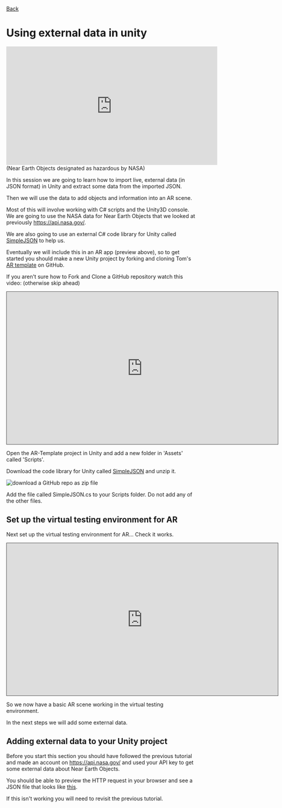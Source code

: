 [Back](https://uwetom.github.io/media-production-worksheets)

# Using external data in unity 

<iframe width="560" height="315" src="https://www.youtube.com/embed/VZ1ThbYgEcQ?si=YO7O_Asb9WVCA67t" title="YouTube video player" frameborder="0" allow="accelerometer; autoplay; clipboard-write; encrypted-media; gyroscope; picture-in-picture; web-share" referrerpolicy="strict-origin-when-cross-origin" allowfullscreen></iframe>
(Near Earth Objects designated as hazardous by NASA)

In this session we are going to learn how to import live, external data (in JSON format) in Unity and extract  some data from the imported JSON.  

Then we will use the data to add objects and information into an AR scene.

Most of this will involve working with C# scripts and the Unity3D console. We are going to use the NASA data for Near Earth Objects that we looked at previously https://api.nasa.gov/.

We are also going to use an external C# code library for Unity called [SimpleJSON](https://github.com/Bunny83/SimpleJSON) to help us.

Eventually we will include this in an AR app (preview above), so to get started you should make a new Unity project by forking and cloning Tom's [AR template](https://github.com/uwetom/AR-Template) on GitHub.

If you aren't sure how to Fork and Clone a GitHub repository watch this video: (otherwise skip ahead)

<iframe src="https://uwe.cloud.panopto.eu/Panopto/Pages/Embed.aspx?id=7bf90f82-466e-4255-a7c2-b27b0117b82a&autoplay=false&offerviewer=true&showtitle=true&showbrand=true&captions=false&interactivity=all" height="405" width="720" style="border: 1px solid #464646;" allowfullscreen allow="autoplay" aria-label="Panopto Embedded Video Player" aria-description="MP fork and clone 5 February 2025 at 16:54:57" ></iframe>

Open the AR-Template project in Unity and add a new folder in 'Assets' called 'Scripts'.

Download the code library for Unity called [SimpleJSON](https://github.com/Bunny83/SimpleJSON) and unzip it.

![download a GitHub repo as zip file](https://uwetom.github.io/media-production-worksheets/wk15-using-external-data/images/download-repo.png)

Add the file called SimpleJSON.cs to your Scripts folder. Do not add any of the other files.

## Set up the virtual testing environment for AR

Next set up the virtual testing environment for AR... Check it works.

<iframe src="https://uwe.cloud.panopto.eu/Panopto/Pages/Embed.aspx?id=86f965ba-81fe-474c-ad22-b2830133d12d&autoplay=false&offerviewer=true&showtitle=true&showbrand=true&captions=false&interactivity=all" height="405" width="720" style="border: 1px solid #464646;" allowfullscreen allow="autoplay" aria-label="Panopto Embedded Video Player" aria-description="MP-livedata-1 Thursday 13 February 2025 at 18:37:48" ></iframe>

So we now have a basic AR scene working in the virtual testing environment.

In the next steps we will add some external data.

## Adding external data to your Unity project

Before you start this section you should have followed the previous tutorial and made an account on https://api.nasa.gov/ and used your API key to get some external data about Near Earth Objects.

You should be able to preview the HTTP request in your browser and see a JSON file that looks like [this]( https://raw.githubusercontent.com/uwetom/media-production-worksheets/master/wk15-using-external-data/images/neows-3.png).

If this isn't working you will need to revisit the previous tutorial.







<!--stackedit_data:
eyJoaXN0b3J5IjpbMTM5MDU0OTA4NywtODQxNTAyMDMzLC0xMT
IwNTQ0OTUxLDEzMjU5MDUxNjgsMjEwMjk1MzIyNiwxMjg4MzI0
MzA0LC0xOTA0ODg5NTE0LC0xMjk4NDEzOTYyLDk5MTkyNzcsLT
czMDc4ODY2NSwtMTkzNjc2ODc4LC0zMTYzMTU4MDEsMTUwMzU3
NjMyNiwxNjIxODQyNjY3LC0xNDg1OTQyMjE0XX0=
-->